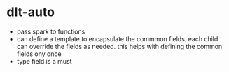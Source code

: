 # dlt-auto

- pass spark to functions
- can define a template to encapsulate the commmon fields. each child can override the fields as needed. this helps with defining the common fields ony once
- type field is a must 
